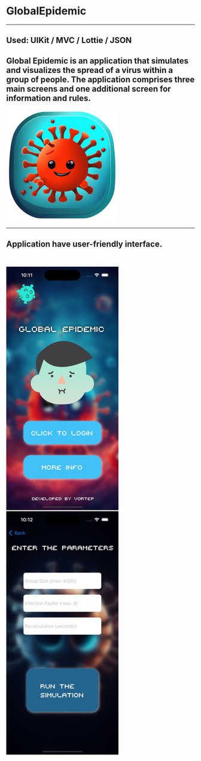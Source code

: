 # GlobalEpidemic 
---
## Used: UIKit / MVC / Lottie  / JSON 

## Global Epidemic is an application that simulates and visualizes the spread of a virus within a group of people. The application comprises three main screens and one additional screen for information and rules.

<img src="https://github.com/vortep7/GlobalEpidemic/blob/dev/ImageStore/icon.png" width="300" height="300"> &nbsp;&nbsp;&nbsp;&nbsp;&nbsp;&nbsp;&nbsp; 

---

## Application have user-friendly interface. 
<br>
<p float="left">
  <img src="https://github.com/vortep7/GlobalEpidemic/blob/dev/ImageStore/viewScreen.jpg" width="300" />
  &nbsp;&nbsp;&nbsp;&nbsp;&nbsp;
  <img src="https://github.com/vortep7/GlobalEpidemic/blob/dev/ImageStore/configScreen.jpg" width="300" /> 
</p>
<br>
